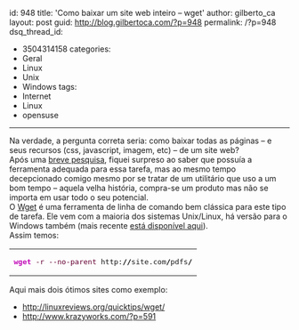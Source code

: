 id: 948
title: 'Como baixar um site web inteiro &#8211; wget'
author: gilberto_ca
layout: post
guid: http://blog.gilbertoca.com/?p=948
permalink: /?p=948
dsq_thread_id:
  - 3504314158
categories:
  - Geral
  - Linux
  - Unix
  - Windows
tags:
  - Internet
  - Linux
  - opensuse
---
<!-- google_ad_section_start -->

Na verdade, a pergunta correta seria: como baixar todas as páginas &#8211; e seus recursos (css, javascript, imagem, etc) &#8211; de um site web?  
Após uma <a href="http://superuser.com/questions/14403/how-can-i-download-an-entire-website" title="pesquisa" target="_blank">breve pesquisa</a>, fiquei surpreso ao saber que possuía a ferramenta adequada para essa tarefa, mas ao mesmo tempo decepcionado comigo mesmo por se tratar de um utilitário que uso a um bom tempo &#8211; aquela velha história, compra-se um produto mas não se importa em usar todo o seu potencial.  
O <a href="http://www.gnu.org/software/wget/" title="wget" target="_blank">Wget</a> é uma ferramenta de linha de comando bem clássica para este tipo de tarefa. Ele vem com a maioria dos sistemas Unix/Linux, há versão para o Windows também (mais recente <a href="http://opensourcepack.blogspot.com.br/2010/05/wget-112-for-windows.html" title="wget para windows" target="_blank">está disponível aqui</a>).  
Assim temos:

<div class="wp_syntax">
  <table>
    <tr>
      <td class="code">
        <pre class="bash" style="font-family:monospace;"><span style="color: #c20cb9; font-weight: bold;">wget</span> <span style="color: #660033;">-r</span> <span style="color: #660033;">--no-parent</span> http:<span style="color: #000000; font-weight: bold;">//</span>site.com<span style="color: #000000; font-weight: bold;">/</span>pdfs<span style="color: #000000; font-weight: bold;">/</span></pre>
      </td>
    </tr>
  </table>
</div>

Aqui mais dois ótimos sites como exemplo:

  * <a href="http://linuxreviews.org/quicktips/wget/" target="_blank">http://linuxreviews.org/quicktips/wget/</a>
  * <a href="http://www.krazyworks.com/?p=591" target="_blank">http://www.krazyworks.com/?p=591</a>

<!-- google_ad_section_end -->